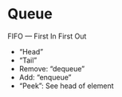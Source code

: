 # Queue

FIFO — First In First Out

- “Head”
- “Tail”
- Remove: “dequeue”
- Add: “enqueue”
- “Peek”: See head of element
